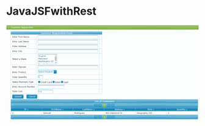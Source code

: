 # JavaJSFwithRest

![Alt text](https://raw.githubusercontent.com/fsrodriguezm/JavaJSFwithRest/master/app.png?raw=true "Optional Title")
